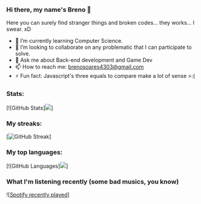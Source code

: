 ### Hi there, my name's Breno 👋

Here you can surely find stranger things and broken codes... they works... I swear. xD

- 🌱 I’m currently learning Computer Science.
- 👯 I’m looking to collaborate on any problematic that I can participate to solve.
- 💬 Ask me about Back-end development and Game Dev
- 📫 How to reach me: brenosoares4303@gmail.com
- ⚡ Fun fact: Javascript's three equals to compare make a lot of sense >:(

### Stats:

[![GitHub Stats]<img src="https://github-readme-stats.vercel.app/api?username=brenulevi&show_icons=true&theme=dark"/>]

### My streaks:

[![GitHub Streak](https://github-readme-streak-stats.herokuapp.com?user=brenulevi&theme=dark)]

### My top languages:

[![GitHub Languages]<img src="https://github-readme-stats.vercel.app/api/top-langs?username=brenulevi&layout=compact&theme=dark"/>]

### What I'm listening recently (some bad musics, you know)

![[Spotify recently played](https://spotify-recently-played-readme.vercel.app/api?user=breno_soares43)]

